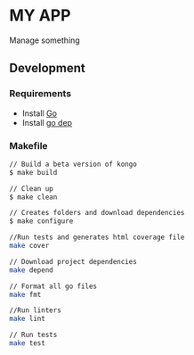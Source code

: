 # MY APP
Manage something

## Development

### Requirements

- Install [Go](https://golang.org)
- Install [go dep](https://github.com/golang/dep)

### Makefile
```sh
// Build a beta version of kongo
$ make build

// Clean up
$ make clean

// Creates folders and download dependencies
$ make configure

//Run tests and generates html coverage file
make cover

// Download project dependencies
make depend

// Format all go files
make fmt

//Run linters
make lint

// Run tests
make test
```
